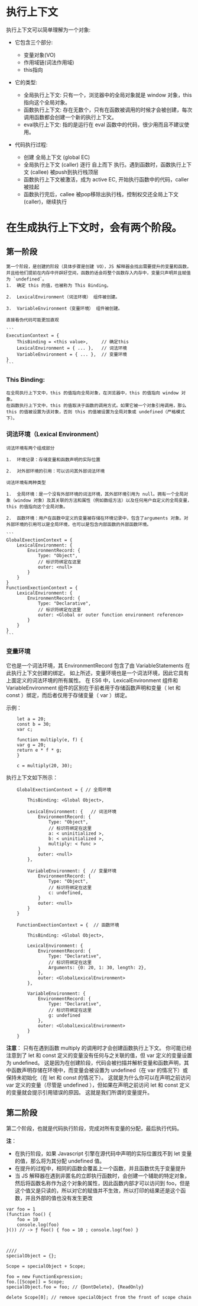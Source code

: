 #   执行上下文
执行上下文可以简单理解为一个对象:


-   它包含三个部分:

    -   变量对象(VO)
    -   作用域链(词法作用域)
    -   this指向

-   它的类型:

    -   全局执行上下文: 只有一个，浏览器中的全局对象就是 window 对象，this 指向这个全局对象。
    -   函数执行上下文: 存在无数个，只有在函数被调用的时候才会被创建，每次调用函数都会创建一个新的执行上下文。
    -   eval执行上下文: 指的是运行在 eval 函数中的代码，很少用而且不建议使用。

-   代码执行过程:

    -   创建 全局上下文 (global EC)
    -   全局执行上下文 (caller) 逐行 自上而下 执行。遇到函数时，函数执行上下文 (callee) 被push到执行栈顶层
    -   函数执行上下文被激活，成为 active EC, 开始执行函数中的代码，caller 被挂起
    -   函数执行完后，callee 被pop移除出执行栈，控制权交还全局上下文 (caller)，继续执行

#   在生成执行上下文时，会有两个阶段。

##  第一阶段
    第一个阶段，是创建的阶段（具体步骤是创建 VO），JS 解释器会找出需要提升的变量和函数，并且给他们提前在内存中开辟好空间，函数的话会将整个函数存入内存中，变量只声明并且赋值为 `undefined`。
    1.  确定 this 的值，也被称为 This Binding。

    2.  LexicalEnvironment（词法环境） 组件被创建。

    3.  VariableEnvironment（变量环境） 组件被创建。

    直接看伪代码可能更加直观

    ```
    ExecutionContext = {  
        ThisBinding = <this value>,     // 确定this 
        LexicalEnvironment = { ... },   // 词法环境
        VariableEnvironment = { ... },  // 变量环境
    }
    ```
### This Binding:

    在全局执行上下文中，this 的值指向全局对象，在浏览器中，this 的值指向 window 对象。
    在函数执行上下文中，this 的值取决于函数的调用方式。如果它被一个对象引用调用，那么 this 的值被设置为该对象，否则 this 的值被设置为全局对象或 undefined（严格模式下）。
        
###  词法环境（Lexical Environment）

    词法环境有两个组成部分

    1.  环境记录：存储变量和函数声明的实际位置

    2.  对外部环境的引用：可以访问其外部词法环境
    
    词法环境有两种类型

    1.  全局环境：是一个没有外部环境的词法环境，其外部环境引用为 null。拥有一个全局对象（window 对象）及其关联的方法和属性（例如数组方法）以及任何用户自定义的全局变量，this 的值指向这个全局对象。

    2.  函数环境：用户在函数中定义的变量被存储在环境记录中，包含了arguments 对象。对外部环境的引用可以是全局环境，也可以是包含内部函数的外部函数环境。

    ```
    GlobalExectionContext = {  
        LexicalEnvironment: {  
            EnvironmentRecord: {  
                Type: "Object",  
                // 标识符绑定在这里 
                outer: <null>  
            }  
        }
    }
    FunctionExectionContext = {  
        LexicalEnvironment: {  
            EnvironmentRecord: {  
                Type: "Declarative",  
                // 标识符绑定在这里 
                outer: <Global or outer function environment reference>  
            }  
        }
    }
    ```
### 变量环境

它也是一个词法环境，其 EnvironmentRecord 包含了由  VariableStatements 在此执行上下文创建的绑定。
如上所述，变量环境也是一个词法环境，因此它具有上面定义的词法环境的所有属性。
在 ES6 中，LexicalEnvironment 组件和 VariableEnvironment 组件的区别在于前者用于存储函数声明和变量（ let 和 const ）绑定，而后者仅用于存储变量（ var ）绑定。

示例：
```
    let a = 20;  
    const b = 30;  
    var c;

    function multiply(e, f) {  
    var g = 20;  
    return e * f * g;  
    }

    c = multiply(20, 30);

```
执行上下文如下所示：
```
    GlobalExectionContext = { // 全局环境

        ThisBinding: <Global Object>,

        LexicalEnvironment: {   // 词法环境
            EnvironmentRecord: {  
                Type: "Object",  
                // 标识符绑定在这里  
                a: < uninitialized >,  
                b: < uninitialized >,  
                multiply: < func >  
            }  
            outer: <null>  
        },

        VariableEnvironment: {  // 变量环境
            EnvironmentRecord: {  
                Type: "Object",  
                // 标识符绑定在这里  
                c: undefined,  
            }  
            outer: <null>  
        }  
    }

    FunctionExectionContext = {  // 函数环境
        
        ThisBinding: <Global Object>,

        LexicalEnvironment: {  
            EnvironmentRecord: {  
                Type: "Declarative",  
                // 标识符绑定在这里  
                Arguments: {0: 20, 1: 30, length: 2},  
            },  
            outer: <GlobalLexicalEnvironment>  
        },

        VariableEnvironment: {  
            EnvironmentRecord: {  
                Type: "Declarative",  
                // 标识符绑定在这里  
                g: undefined  
            },  
            outer: <GlobalLexicalEnvironment>  
        }  
    }

```
**注意**： 只有在遇到函数 multiply 的调用时才会创建函数执行上下文。
你可能已经注意到了 let 和 const 定义的变量没有任何与之关联的值，但 var 定义的变量设置为 undefined。
这是因为在创建阶段，代码会被扫描并解析变量和函数声明，其中函数声明存储在环境中，而变量会被设置为 undefined（在 var 的情况下）或保持未初始化（在 let 和 const 的情况下）。
这就是为什么你可以在声明之前访问 var 定义的变量（尽管是 undefined ），但如果在声明之前访问 let 和 const 定义的变量就会提示引用错误的原因。
这就是我们所谓的变量提升。

##  第二阶段

第二个阶段，也就是代码执行阶段，完成对所有变量的分配，最后执行代码。

**注**： 
-   在执行阶段，如果 Javascript 引擎在源代码中声明的实际位置找不到 let 变量的值，那么将为其分配 undefined 值。
-   在提升的过程中，相同的函数会覆盖上一个函数，并且函数优先于变量提升
-   当 JS 解释器在遇到非匿名的立即执行函数时，会创建一个辅助的特定对象，然后将函数名称作为这个对象的属性，因此函数内部才可以访问到 foo，但是这个值又是只读的，所以对它的赋值并不生效，所以打印的结果还是这个函数，并且外部的值也没有发生更改
```
var foo = 1
(function foo() {
    foo = 10
    console.log(foo)
}()) // -> ƒ foo() { foo = 10 ; console.log(foo) }



////
specialObject = {};

Scope = specialObject + Scope;

foo = new FunctionExpression;
foo.[[Scope]] = Scope;
specialObject.foo = foo; // {DontDelete}, {ReadOnly}

delete Scope[0]; // remove specialObject from the front of scope chain
```
